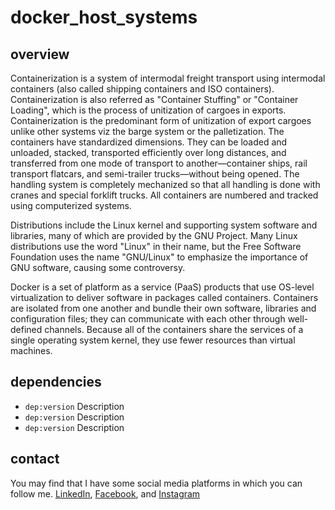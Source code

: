 # docker_host_systems

## overview

Containerization is a system of intermodal freight transport
using intermodal containers (also called shipping containers
and ISO containers). Containerization is also referred as
"Container Stuffing" or "Container Loading", which is the
process of unitization of cargoes in exports. Containerization
is the predominant form of unitization of export cargoes unlike
other systems viz the barge system or the palletization. The
containers have standardized dimensions. They can be loaded
and unloaded, stacked, transported efficiently over long
distances, and transferred from one mode of transport to
another—container ships, rail transport flatcars, and
semi-trailer trucks—without being opened. The handling
system is completely mechanized so that all handling is done
with cranes and special forklift trucks. All containers are
numbered and tracked using computerized systems.

Distributions include the Linux kernel and supporting
system software and libraries, many of which are provided
by the GNU Project. Many Linux distributions use the word
"Linux" in their name, but the Free Software Foundation
uses the name "GNU/Linux" to emphasize the importance of
GNU software, causing some controversy.

Docker is a set of platform as a service (PaaS) products
that use OS-level virtualization to deliver software in
packages called containers. Containers are isolated from
one another and bundle their own software, libraries and
configuration files; they can communicate with each other
through well-defined channels. Because all of the containers
share the services of a single operating system kernel,
they use fewer resources than virtual machines.

## dependencies

* `dep:version` Description
* `dep:version` Description
* `dep:version` Description

## contact

You may find that I have some social media platforms
in which you can follow me. [LinkedIn](https://www.linkedin.com/in/michael-brockus), [Facebook](https://facebook.com/michael.brockus.555), and [Instagram](https://instagram.com/troglobyte_coder/)
